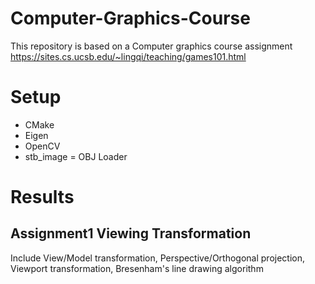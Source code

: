 # Computer-Graphics-Course
This repository is based on a Computer graphics course assignment https://sites.cs.ucsb.edu/~lingqi/teaching/games101.html

# Setup

- CMake
- Eigen
- OpenCV
- stb_image
= OBJ Loader

# Results

## Assignment1 Viewing Transformation

Include View/Model transformation, Perspective/Orthogonal projection, Viewport transformation, Bresenham's line drawing algorithm

